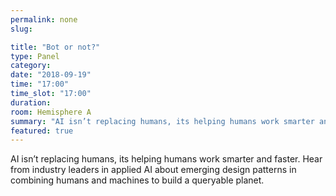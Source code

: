 ```yaml
---
permalink: none
slug:

title: "Bot or not?"
type: Panel
category:
date: "2018-09-19"
time: "17:00"
time_slot: "17:00"
duration:
room: Hemisphere A
summary: "AI isn’t replacing humans, its helping humans work smarter and faster. Hear from industry leaders in applied AI about emerging design patterns in combining humans and machines to build a queryable planet."
featured: true
---
```

AI isn’t replacing humans, its helping humans work smarter and faster. Hear from industry leaders in applied AI about emerging design patterns in combining humans and machines to build a queryable planet.
